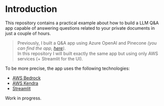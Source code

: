 # Introduction

This repository contains a practical example about how to build a LLM Q&A app capable of answering questions related to your private documents in just a couple of hours.

> Previously, I built a Q&A app using Azure OpenAI and Pinecone _(you can find the app, [here](https://github.com/karlospn/building-qa-app-with-openai-pinecone-and-streamlit))_.   
> In this repository I will built exactly the same app but using only AWS services (+ Streamlit for the UI).

To be more precise, the app uses the following technologies:

- [AWS Bedrock](https://aws.amazon.com/bedrock)
- [AWS Kendra](https://aws.amazon.com/kendra)
- [Streamlit](https://streamlit.io/)

Work in progress.
